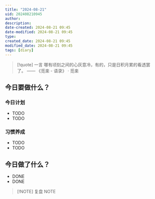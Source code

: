 ```yaml
---
title: "2024-08-21"
uid: 202408210945
author: 
description: 
date-created: 2024-08-21 09:45
date-modified: 2024-08-21 09:45
type: 
created_date: 2024-08-21 09:45
modified_date: 2024-08-21 09:45
tags: [diary]
---
```


> [!quote] 一言
 哪有顷刻之间的心灰意冷，有的，只是日积月累的看透罢了。 —— 《觅楽 - 语录》 · 觅楽

## 今日要做什么？

### 今日计划
- TODO
- TODO

### 习惯养成
- TODO
- TODO

## 今日做了什么？
- DONE
- DONE

> [!NOTE] 复盘
> NOTE
